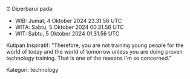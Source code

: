 ⏰ Diperbarui pada:
- WIB: Jumat, 4 Oktober 2024 23.31.56 UTC
- WITA: Sabtu, 5 Oktober 2024 00.31.56 UTC
- WIT: Sabtu, 5 Oktober 2024 01.31.56 UTC

Kutipan Inspiratif:
"Therefore, you are not training young people for the world of today and the world of tomorrow unless you are doing proven technology training. That is one of the reasons I'm so concerned."


Kategori: technology

